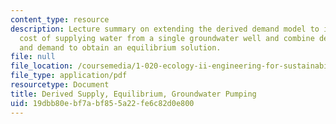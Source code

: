 ```yaml
---
content_type: resource
description: Lecture summary on extending the derived demand model to include the
  cost of supplying water from a single groundwater well and combine derived supply
  and demand to obtain an equilibrium solution.
file: null
file_location: /coursemedia/1-020-ecology-ii-engineering-for-sustainability-spring-2008/19dbb80ebf7abf855a22fe6c82d0e800_lec19.pdf
file_type: application/pdf
resourcetype: Document
title: Derived Supply, Equilibrium, Groundwater Pumping
uid: 19dbb80e-bf7a-bf85-5a22-fe6c82d0e800
---
```

